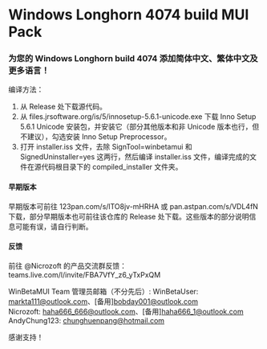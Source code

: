 # Windows Longhorn 4074 build MUI Pack
### 为您的 Windows Longhorn build 4074 添加简体中文、繁体中文及更多语言！

编译方法：
1. 从 Release 处下载源代码。  
2. 从 files.jrsoftware.org/is/5/innosetup-5.6.1-unicode.exe 下载 Inno Setup 5.6.1 Unicode 安装包，并安装它（部分其他版本和非 Unicode 版本也行，但不建议），勾选安装 Inno Setup Preprocessor。 
3. 打开 installer.iss 文件，去除 SignTool=winbetamui 和 SignedUninstaller=yes 这两行，然后编译 installer.iss 文件，编译完成的文件在源代码根目录下的 compiled_installer 文件夹。

#### 早期版本
早期版本可前往 123pan.com/s/lTO8jv-mHRHA 或 pan.astpan.com/s/VDL4fN 下载，部分早期版本也可前往该仓库的 Release 处下载。这些版本的部分说明信息可能有误，请自行判断。

#### 反馈
前往 @Nicrozoft 的产品交流群反馈：teams.live.com/l/invite/FBA7VfY_z6_yTxPxQM

WinBetaMUI Team 管理员邮箱（不分先后）: 
 WinBetaUser: markta111@outlook.com、[备用]bobday001@outlook.com  
 Nicrozoft: haha666_666@outlook.com、[备用]haha666_1@outlook.com  
 AndyChung123: chunghuenpang@hotmail.com  

感谢支持！
